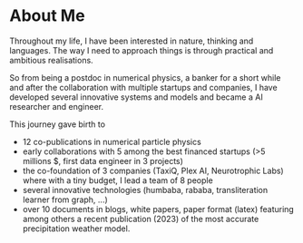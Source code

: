 # About Me

Throughout my life, I have been interested in nature, thinking and languages.
The way I need to approach things is through practical and ambitious realisations. 

So from being a postdoc in numerical physics, a banker for a short while and after the collaboration with multiple startups and companies, I have developed several innovative systems and models and became a AI researcher and engineer. 


This journey gave birth to 
* 12 co-publications in numerical particle physics 
* early collaborations with 5 among the best financed startups (>5 millions $, first data engineer in 3 projects)
* the co-foundation of 3 companies (TaxiQ, Plex AI, Neurotrophic Labs) where with a tiny budget, I lead a team of 8 people
* several innovative technologies (humbaba, rababa, 
transliteration learner from graph, ...)
* over 10 documents in blogs, white papers, paper format (latex) featuring among others a recent publication (2023) of the most accurate precipitation weather model.
